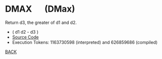 # DMAX &emsp; (DMax)
Return d3, the greater of d1 and d2.
* ( d1 d2 - d3 )
* [Source Code](../words/double/DMax.cs)
* Execution Tokens: 1163730598 (interpreted) and 626859686 (compiled)


[BACK](builtins.md#DMax)
